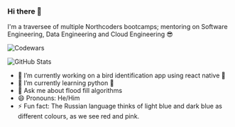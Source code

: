 ### Hi there 👋

I'm a traversee of multiple Northcoders bootcamps; mentoring on Software Engineering, Data Engineering and Cloud Engineering 😎

![Codewars](https://www.codewars.com/users/robert112233/badges/large)

![GitHub Stats](https://github-readme-stats.vercel.app/api?username=robert112233&show_icons=true&theme=radical)


- 🔭 I’m currently working on a bird identification app using react native 🦅
- 🌱 I’m currently learning python 🐍
- 💬 Ask me about flood fill algorithms
- 😄 Pronouns: He/Him
- ⚡ Fun fact: The Russian language thinks of light blue and dark blue as different colours, as we see red and pink.
